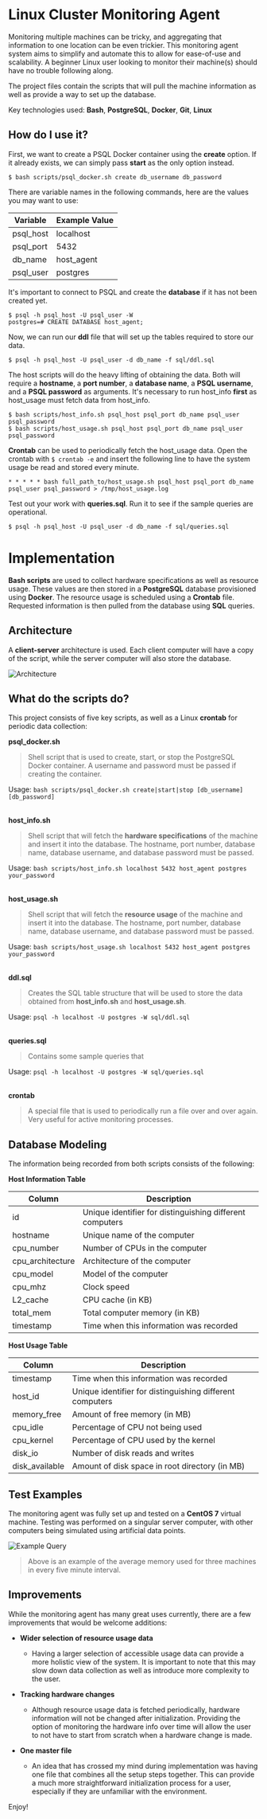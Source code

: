 # Linux Cluster Monitoring Agent

Monitoring multiple machines can be tricky, and aggregating that information to one location can be even trickier. This monitoring agent system aims to simplify and automate this to allow for ease-of-use and scalability. A beginner Linux user looking to monitor their machine(s) should have no trouble following along.

The project files contain the scripts that will pull the machine information as well as provide a way to set up the database.

Key technologies used: **Bash**, **PostgreSQL**, **Docker**, **Git**, **Linux**


## How do I use it?

First, we want to create a PSQL Docker container using the **create** option. If it already exists, we can simply pass **start** as the only option instead.
```
$ bash scripts/psql_docker.sh create db_username db_password
```

There are variable names in the following commands, here are the values you may want to use:

| Variable  | Example Value |
| ------------- | ------------- |
| psql_host | localhost |
| psql_port | 5432 |
| db_name | host_agent |
| psql_user | postgres |

It's important to connect to PSQL and create the **database** if it has not been created yet.
```
$ psql -h psql_host -U psql_user -W
postgres=# CREATE DATABASE host_agent;
```

Now, we can run our **ddl** file that will set up the tables required to store our data.
```
$ psql -h psql_host -U psql_user -d db_name -f sql/ddl.sql
```

The host scripts will do the heavy lifting of obtaining the data. Both will require a **hostname**, a **port number**, a **database name**, a **PSQL username**, and a **PSQL password** as arguments. It's necessary to run host_info **first** as host_usage must fetch data from host_info.
```
$ bash scripts/host_info.sh psql_host psql_port db_name psql_user psql_password
$ bash scripts/host_usage.sh psql_host psql_port db_name psql_user psql_password
```

**Crontab** can be used to periodically fetch the host_usage data. Open the crontab with ```$ crontab -e``` and insert the following line to have the system usage be read and stored every minute.
```
* * * * * bash full_path_to/host_usage.sh psql_host psql_port db_name psql_user psql_password > /tmp/host_usage.log
```

Test out your work with **queries.sql**. Run it to see if the sample queries are operational.
```
$ psql -h psql_host -U psql_user -d db_name -f sql/queries.sql
```

# Implementation
**Bash scripts** are used to collect hardware specifications as well as resource usage.
These values are then stored in a **PostgreSQL** database provisioned using **Docker**. The resource usage is scheduled using a **Crontab** file. Requested information is then pulled from the database using  **SQL** queries.

## Architecture
A **client-server** architecture is used. Each client computer will have a copy of the script, while the server computer will also store the database.

![Architecture](assets/architecture.png)

## What do the scripts do?
This project consists of five key scripts, as well as a Linux **crontab** for periodic data collection:

**psql_docker.sh**
> Shell script that is used to create, start, or stop the PostgreSQL Docker container. A username and password must be passed if creating the container.

Usage: ```bash scripts/psql_docker.sh create|start|stop [db_username] [db_password]```
<br/><br/>

**host_info.sh**
> Shell script that will fetch the **hardware specifications** of the machine and insert it into the database. The hostname, port number, database name, database username, and database password must be passed.

Usage: ```bash scripts/host_info.sh localhost 5432 host_agent postgres your_password```
<br/><br/>

**host_usage.sh**
> Shell script that will fetch the **resource usage** of the machine and insert it into the database. The hostname, port number, database name, database username, and database password must be passed.

Usage: ```bash scripts/host_usage.sh localhost 5432 host_agent postgres your_password```
<br/><br/>

**ddl.sql**
> Creates the SQL table structure that will be used to store the data obtained from **host_info.sh** and **host_usage.sh**.

Usage: ```psql -h localhost -U postgres -W sql/ddl.sql```
<br/><br/>

**queries.sql**
> Contains some sample queries that

Usage: ```psql -h localhost -U postgres -W sql/queries.sql```
<br/><br/>

**crontab**
> A special file that is used to periodically run a file over and over again. Very useful for active monitoring processes.

## Database Modeling

The information being recorded from both scripts consists of the following:

**Host Information Table**

| Column  | Description |
| ------------- | ------------- |
| id | Unique identifier for distinguishing different computers |
| hostname | Unique name of the computer |
| cpu_number | Number of CPUs in the computer |
| cpu_architecture | Architecture of the computer |
| cpu_model | Model of the computer |
| cpu_mhz | Clock speed |
| L2_cache | CPU cache (in KB) |
| total_mem | Total computer memory (in KB) |
| timestamp | Time when this information was recorded |

**Host Usage Table**

| Column  | Description |
| ------------- | ------------- |
| timestamp | Time when this information was recorded |
| host_id | Unique identifier for distinguishing different computers |
| memory_free | Amount of free memory (in MB) |
| cpu_idle | Percentage of CPU not being used  |
| cpu_kernel | Percentage of CPU used by the kernel |
| disk_io | Number of disk reads and writes |
| disk_available | Amount of disk space in root directory (in MB) |

## Test Examples

The monitoring agent was fully set up and tested on a **CentOS 7** virtual machine. Testing was performed on a singular server computer, with other computers being simulated using artificial data points. 

![Example Query](assets/query_data.png)
> Above is an example of the average memory used for three machines in every five minute interval.

## Improvements
While the monitoring agent has many great uses currently, there are a few improvements that would be welcome additions:

* **Wider selection of resource usage data**
  * Having a larger selection of accessible usage data can provide a more holistic view of the system. It is important to note that this may slow down data collection as well as introduce more complexity to the user.

* **Tracking hardware changes**
  * Although resource usage data is fetched periodically, hardware information will not be changed after initialization. Providing the option of monitoring the hardware info over time will allow the user to not have to start from scratch when a hardware change is made.

* **One master file**
  * An idea that has crossed my mind during implementation was having one file that combines all the setup steps together. This can provide a much more straightforward initialization process for a user, especially if they are unfamiliar with the environment.

Enjoy!
